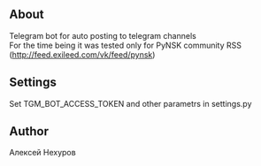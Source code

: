 About
------
Telegram bot for auto posting to telegram channels  
For the time being it was tested only for PyNSK community RSS (http://feed.exileed.com/vk/feed/pynsk)  

Settings
-----------
Set TGM_BOT_ACCESS_TOKEN and other parametrs in settings.py  

Author
-------
Алексей Нехуров

